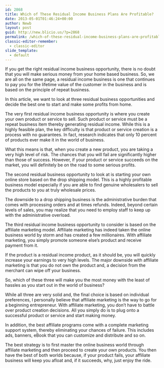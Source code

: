 ```yaml
---
id: 2868
title: Which of These Residual Income Business Plans Are Profitable?
date: 2013-05-01T01:46:24+00:00
author: Newb
layout: post
guid: http://new.blicio.us/?p=2868
permalink: /which-of-these-residual-income-business-plans-are-profitable/
classic-editor-remember:
  - classic-editor
slide_template:
  - default
---
```

If you get the right residual income business opportunity, there is no doubt that you will make serious money from your home based business. So, we are all on the same page, a residual income business is one that continues to pay you for the lifetime value of the customer in the business and is based on the principle of repeat business.

In this article, we want to look at three residual business opportunities and decide the best one to start and make some profits from home.

The very first residual income business opportunity is where you create your own product or service to sell. Such product or service must be a repeat business item thereby generating residual income. While this is a highly feasible plan, the key difficulty is that product or service creation is a process with no guarantees. In fact, research indicates that only 10 percent of products ever make it in the world of business.

What this means is that, when you create a new product, you are taking a very high level of risk. The chances that you will fail are significantly higher than those of success. However, if your product or service succeeds on the market, you will definitely be on the road to some serious profits.

The second residual business opportunity to look at is starting your own online store based on the drop shipping model. This is a highly profitable business model especially if you are able to find genuine wholesalers to sell the products to you at truly wholesale prices.

The downside to a drop shipping business is the administrative burden that comes with processing orders and at times refunds. Indeed, beyond certain levels of sales, you may realize that you need to employ staff to keep up with the administrative overload.

The third residual income business opportunity to consider is based on the affiliate marketing model. Affiliate marketing has indeed taken the online business world by storm and has created a few millionaires. With affiliate marketing, you simply promote someone else’s product and receive payment from it.

If the product is a residual income product, as it should be, you will quickly increase your earnings to very high levels. The major downside with affiliate marketing is that you do not own the product and, a decision from the merchant can wipe off your business.

So, which of these three will make you the most money with the least of hassles as you start out in the world of business?

While all three are very solid and, the final choice is based on individual preferences, l personally believe that affiliate marketing is the way to go for a beginning entrepreneur. With affiliate marketing, you don’t have to battle over product creation decisions. All you simply do is to plug onto a successful product or service and start making money.

In addition, the best affiliate programs come with a complete marketing support system, thereby eliminating your chances of failure. This includes ads, banners, eBook that you can customize and distribute and so on.

The best strategy is to first master the online business world through affiliate marketing and then proceed to create your own products. You then have the best of both worlds because, if your product fails, your affiliate business will keep you afloat and, if it succeeds, why, just enjoy the ride.